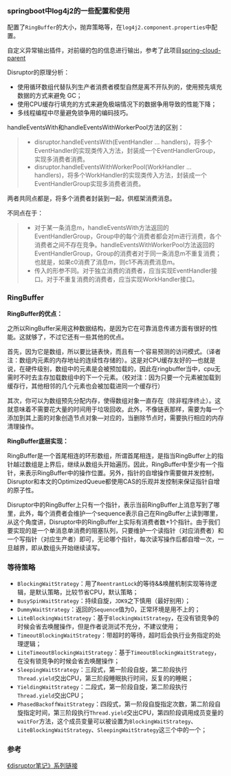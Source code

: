 ### springboot中log4j2的一些配置和使用

配置了`RingBuffer`的大小，抛弃策略等，在`log4j2.component.properties`中配置。

自定义异常输出插件，对前缀的包的信息进行输出，参考了此项目[spring-cloud-parent](https://github.com/JoJoTec/spring-cloud-parent)

Disruptor的原理分析：

- 使用循环数组代替队列生产者消费者模型自然是离不开队列的，使用预先填充数据的方式来避免 GC；
- 使用CPU缓存行填充的方式来避免极端情况下的数据争用导致的性能下降；
- 多线程编程中尽量避免锁争用的编码技巧。

handleEventsWith和handleEventsWithWorkerPool方法的区别：

>- disruptor.handleEventsWith(EventHandler ... handlers)，将多个EventHandler的实现类传入方法，封装成一个EventHandlerGroup，实现多消费者消费。
>- disruptor.handleEventsWithWorkerPool(WorkHandler ... handlers)，将多个WorkHandler的实现类传入方法，封装成一个EventHandlerGroup实现多消费者消费。

两者共同点都是，将多个消费者封装到一起，供框架消费消息。

不同点在于：

>- 对于某一条消息m，handleEventsWith方法返回的EventHandlerGroup，Group中的每个消费者都会对m进行消费，各个消费者之间不存在竞争。handleEventsWithWorkerPool方法返回的EventHandlerGroup，Group的消费者对于同一条消息m不重复消费；也就是，如果c0消费了消息m，则c1不再消费消息m。
>- 传入的形参不同。对于独立消费的消费者，应当实现EventHandler接口。对于不重复消费的消费者，应当实现WorkHandler接口。

### RingBuffer

**RingBuffer的优点：**

之所以RingBuffer采用这种数据结构，是因为它在可靠消息传递方面有很好的性能。这就够了，不过它还有一些其他的优点。

首先，因为它是数组，所以要比链表快，而且有一个容易预测的访问模式。（译者注：数组内元素的内存地址的连续性存储的）。这是对CPU缓存友好的—也就是说，在硬件级别，数组中的元素是会被预加载的，因此在ringbuffer当中，cpu无需时不时去主存加载数组中的下一个元素。（校对注：因为只要一个元素被加载到缓存行，其他相邻的几个元素也会被加载进同一个缓存行）

其次，你可以为数组预先分配内存，使得数组对象一直存在（除非程序终止）。这就意味着不需要花大量的时间用于垃圾回收。此外，不像链表那样，需要为每一个添加到其上面的对象创造节点对象—对应的，当删除节点时，需要执行相应的内存清理操作。

**RingBuffer底层实现：**

RingBuffer是一个首尾相连的环形数组，所谓首尾相连，是指当RingBuffer上的指针越过数组是上界后，继续从数组头开始遍历。因此，RingBuffer中至少有一个指针，来表示RingBuffer中的操作位置。另外，指针的自增操作需要做并发控制，Disruptor和本文的OptimizedQueue都使用CAS的乐观并发控制来保证指针自增的原子性。

Disruptor中的RingBuffer上只有一个指针，表示当前RingBuffer上消息写到了哪里，此外，每个消费者会维护一个sequence表示自己在RingBuffer上读到哪里，从这个角度讲，Disruptor中的RingBuffer上实际有消费者数+1个指针。由于我们要实现的是一个单消息单消费的阻塞队列，只要维护一个读指针（对应消费者）和一个写指针（对应生产者）即可，无论哪个指针，每次读写操作后都自增一次，一旦越界，即从数组头开始继续读写。

### 等待策略

- `BlockingWaitStrategy`：用了`ReentrantLock`的等待&&唤醒机制实现等待逻辑，是默认策略，比较节省CPU，默认策略；
- `BusySpinWaitStrategy`：持续自旋，`JDK9`之下慎用（最好别用）；
- `DummyWaitStrategy`：返回的`Sequence`值为0，正常环境是用不上的；
- `LiteBlockingWaitStrategy`：基于`BlockingWaitStrategy`，在没有锁竞争的时候会省去唤醒操作，但是作者说测试不充分，不建议使用；
- `TimeoutBlockingWaitStrategy`：带超时的等待，超时后会执行业务指定的处理逻辑；
- `LiteTimeoutBlockingWaitStrategy`：基于`TimeoutBlockingWaitStrategy`，在没有锁竞争的时候会省去唤醒操作；
- `SleepingWaitStrategy`：三段式，第一阶段自旋，第二阶段执行`Thread.yield`交出CPU，第三阶段睡眠执行时间，反复的的睡眠；
- `YieldingWaitStrategy`：二段式，第一阶段自旋，第二阶段执行`Thread.yield`交出CPU；
- `PhasedBackoffWaitStrategy`：四段式，第一阶段自旋指定次数，第二阶段自旋指定时间，第三阶段执行`Thread.yield`交出CPU，第四阶段调用成员变量的`waitFor`方法，这个成员变量可以被设置为`BlockingWaitStrategy`、`LiteBlockingWaitStrategy`、`SleepingWaitStrategy`这三个中的一个；

### 参考

[《disruptor笔记》系列链接](https://blog.csdn.net/boling_cavalry/article/details/117636483)
